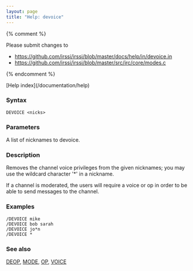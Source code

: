 ```yaml
---
layout: page
title: "Help: devoice"
---
```


{% comment %}

Please submit changes to
- https://github.com/irssi/irssi/blob/master/docs/help/in/devoice.in
- https://github.com/irssi/irssi/blob/master/src/irc/core/modes.c


{% endcomment %}
<nav markdown="1">
[Help index](/documentation/help)
</nav>

### Syntax ###

<div class="highlight irssisyntax"><pre style="\-\-cmdlen:7ch"><code><span class="synB">DEVOICE</span> <span class="synB05">&lt;nicks></span></code></pre></div>



### Parameters ###

A list of nicknames to devoice.

### Description ###

Removes the channel voice privileges from the given nicknames; you may use
the wildcard character '*' in a nickname.

If a channel is moderated, the users will require a voice or op in order to
be able to send messages to the channel.

### Examples ###

    /DEVOICE mike
    /DEVOICE bob sarah
    /DEVOICE jo*n
    /DEVOICE *

### See also ###
[DEOP](/documentation/help/deop), [MODE](/documentation/help/mode), [OP](/documentation/help/op), [VOICE](/documentation/help/voice)

